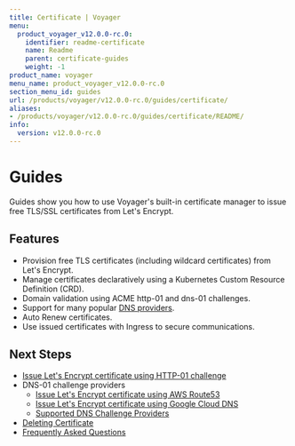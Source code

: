```yaml
---
title: Certificate | Voyager
menu:
  product_voyager_v12.0.0-rc.0:
    identifier: readme-certificate
    name: Readme
    parent: certificate-guides
    weight: -1
product_name: voyager
menu_name: product_voyager_v12.0.0-rc.0
section_menu_id: guides
url: /products/voyager/v12.0.0-rc.0/guides/certificate/
aliases:
- /products/voyager/v12.0.0-rc.0/guides/certificate/README/
info:
  version: v12.0.0-rc.0
---
```


# Guides

Guides show you how to use Voyager's built-in certificate manager to issue free TLS/SSL certificates from Let's Encrypt.

## Features
- Provision free TLS certificates (including wildcard certificates) from Let's Encrypt.
- Manage certificates declaratively using a Kubernetes Custom Resource Definition (CRD).
- Domain validation using ACME http-01 and dns-01 challenges.
- Support for many popular [DNS providers](/products/voyager/v12.0.0-rc.0/guides/certificate/dns/providers).
- Auto Renew certificates.
- Use issued certificates with Ingress to secure communications.

## Next Steps
- [Issue Let's Encrypt certificate using HTTP-01 challenge](/products/voyager/v12.0.0-rc.0/guides/certificate/http/overview)
- DNS-01 challenge providers
  - [Issue Let's Encrypt certificate using AWS Route53](/products/voyager/v12.0.0-rc.0/guides/certificate/dns/route53)
  - [Issue Let's Encrypt certificate using Google Cloud DNS](/products/voyager/v12.0.0-rc.0/guides/certificate/dns/google-cloud)
  - [Supported DNS Challenge Providers](/products/voyager/v12.0.0-rc.0/guides/certificate/dns/providers)
- [Deleting Certificate](/products/voyager/v12.0.0-rc.0/guides/certificate/delete)
- [Frequently Asked Questions](/products/voyager/v12.0.0-rc.0/guides/certificate/faq)
